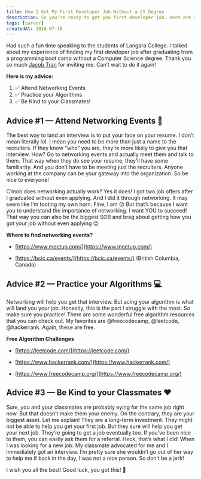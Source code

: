 ```yaml
---
title: How I Got My First Developer Job Without a CS Degree
description: So you're ready to get you first developer job. Here are some insights into the job interview process and help you better prepare for it...
tags: [career]
createdAt: 2018-07-18
---
```


Had such a fun time speaking to the students of Langara College. I talked about my experience of finding my first developer job after graduating from a programming boot camp without a Computer Science degree. Thank you so much [Jacob Tran](https://twitter.com/jaycubtran) for inviting me. Can’t wait to do it again!

**Here is my advice:**

1. ✅ Attend Networking Events
2. ✅ Practice your Algorithms
3. ✅ Be Kind to your Classmates!

## Advice #1 — Attend Networking Events 🤝

The best way to land an interview is to put your face on your resume. I don’t mean literally lol. I mean you need to be more than just a name to the recruiters. If they know “who” you are, they’re more likely to give you that interview. How? Go to networking events and actually meet them and talk to them. That way when they do see your resume, they’ll have some familiarity. And you don’t have to be meeting just the recruiters. Anyone working at the company can be your gateway into the organization. So be nice to everyone!

C’mon does networking actually work? Yes it does! I got two job offers after I graduated without even applying. And I did it through networking. It may seem like I’m tooting my own horn. Fine, I am 😜 But that’s because I want you to understand the importance of networking. I want YOU to succeed! That way you can also be the biggest SOB and brag about getting how you got your job without even applying 😉

**Where to find networking events?**

- [https://www.meetup.com/](https://www.meetup.com/)

- [https://bcic.ca/events/](https://bcic.ca/events/) (British Columbia, Canada)

## Advice #2 — Practice your Algorithms 💻

Networking will help you get that interview. But acing your algorithm is what will land you your job. Honestly, this is the part I struggle with the most. So make sure you practice! There are some wonderful free algorithm resources that you can check out. My favorites are @freecodecamp, @leetcode, @hackerrank. Again, these are free.

**Free Algorithm Challenges**

- [https://leetcode.com/](https://leetcode.com/)

- [https://www.hackerrank.com/](https://www.hackerrank.com/)

- [https://www.freecodecamp.org/](https://www.freecodecamp.org/)

## Advice #3 — Be Kind to your Classmates ❤️

Sure, you and your classmates are probably eying for the same job right now. But that doesn’t make them your enemy. On the contrary, they are your biggest asset. Let me explain! They are a long-term investment. They might not be able to help you get your first job. But they sure will help you get your next job. They’re going to get a job eventually too. If you’ve been nice to them, you can easily ask them for a referral. Heck, that’s what I did! When I was looking for a new job. My classmate advocated for me and I immediately got an interview. I’m pretty sure she wouldn’t go out of her way to help me if back in the day, I was not a nice person. So don’t be a jerk!

I wish you all the best! Good luck, you got this! 💪

